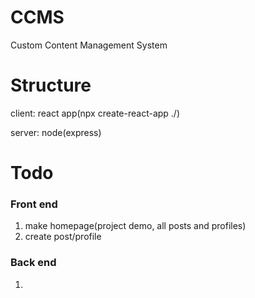 # CCMS
Custom Content Management System


# Structure
client: react app(npx create-react-app ./)

server: node(express)

# Todo
### Front end
1. make homepage(project demo, all posts and profiles)
2. create post/profile

### Back end
1. 